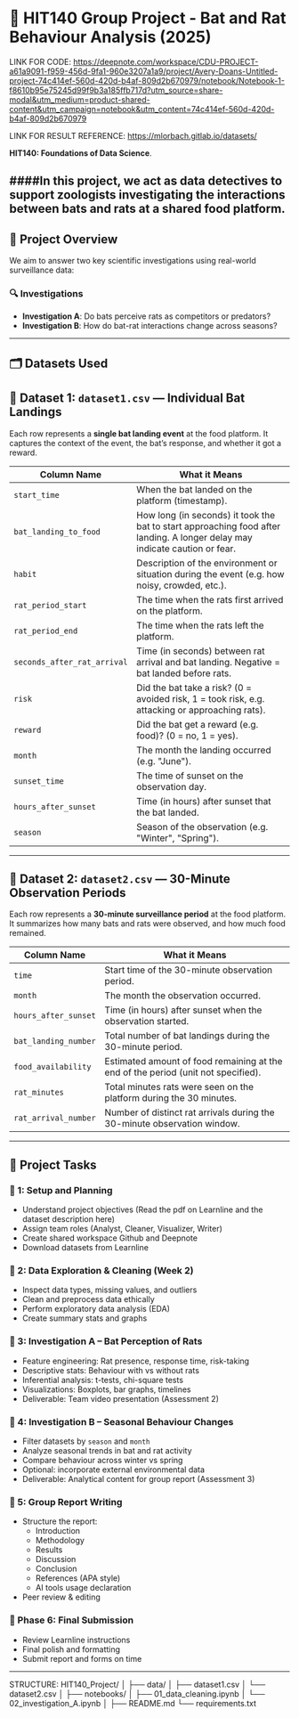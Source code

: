 # 🦇 HIT140 Group Project - Bat and Rat Behaviour Analysis (2025)


LINK FOR CODE: https://deepnote.com/workspace/CDU-PROJECT-a61a9091-f959-456d-9fa1-960e3207a1a9/project/Avery-Doans-Untitled-project-74c414ef-560d-420d-b4af-809d2b670979/notebook/Notebook-1-f8610b95e75245d99f9b3a185ffb717d?utm_source=share-modal&utm_medium=product-shared-content&utm_campaign=notebook&utm_content=74c414ef-560d-420d-b4af-809d2b670979

LINK FOR RESULT REFERENCE: https://mlorbach.gitlab.io/datasets/

**HIT140: Foundations of Data Science**. 

####In this project, we act as data detectives to support zoologists investigating the interactions between bats and rats at a shared food platform.
---

## 📌 Project Overview

We aim to answer two key scientific investigations using real-world surveillance data:

### 🔍 Investigations
- **Investigation A**: Do bats perceive rats as competitors or predators?  
- **Investigation B**: How do bat-rat interactions change across seasons?
---

## 🗂️ Datasets Used

## 📁 Dataset 1: `dataset1.csv` — Individual Bat Landings

Each row represents a **single bat landing event** at the food platform. It captures the context of the event, the bat’s response, and whether it got a reward.

| Column Name              | What it Means |
|--------------------------|---------------|
| `start_time`             | When the bat landed on the platform (timestamp). |
| `bat_landing_to_food`    | How long (in seconds) it took the bat to start approaching food after landing. A longer delay may indicate caution or fear. |
| `habit`                  | Description of the environment or situation during the event (e.g. how noisy, crowded, etc.). |
| `rat_period_start`       | The time when the rats first arrived on the platform. |
| `rat_period_end`         | The time when the rats left the platform. |
| `seconds_after_rat_arrival` | Time (in seconds) between rat arrival and bat landing. Negative = bat landed before rats. |
| `risk`                   | Did the bat take a risk? (0 = avoided risk, 1 = took risk, e.g. attacking or approaching rats). |
| `reward`                 | Did the bat get a reward (e.g. food)? (0 = no, 1 = yes). |
| `month`                  | The month the landing occurred (e.g. "June"). |
| `sunset_time`            | The time of sunset on the observation day. |
| `hours_after_sunset`     | Time (in hours) after sunset that the bat landed. |
| `season`                 | Season of the observation (e.g. "Winter", "Spring"). |

---

## 📁 Dataset 2: `dataset2.csv` — 30-Minute Observation Periods

Each row represents a **30-minute surveillance period** at the food platform. It summarizes how many bats and rats were observed, and how much food remained.

| Column Name              | What it Means |
|--------------------------|---------------|
| `time`                   | Start time of the 30-minute observation period. |
| `month`                  | The month the observation occurred. |
| `hours_after_sunset`     | Time (in hours) after sunset when the observation started. |
| `bat_landing_number`     | Total number of bat landings during the 30-minute period. |
| `food_availability`      | Estimated amount of food remaining at the end of the period (unit not specified). |
| `rat_minutes`            | Total minutes rats were seen on the platform during the 30 minutes. |
| `rat_arrival_number`     | Number of distinct rat arrivals during the 30-minute observation window. |


---

## 🧭 Project Tasks

### 🔹 1: Setup and Planning
- Understand project objectives (Read the pdf on Learnline and the dataset description here)
- Assign team roles (Analyst, Cleaner, Visualizer, Writer)
- Create shared workspace Github and Deepnote
- Download datasets from Learnline

### 🔹 2: Data Exploration & Cleaning (Week 2)
- Inspect data types, missing values, and outliers
- Clean and preprocess data ethically
- Perform exploratory data analysis (EDA)
- Create summary stats and graphs

### 🔹 3: Investigation A – Bat Perception of Rats 
- Feature engineering: Rat presence, response time, risk-taking
- Descriptive stats: Behaviour with vs without rats
- Inferential analysis: t-tests, chi-square tests
- Visualizations: Boxplots, bar graphs, timelines
- Deliverable: Team video presentation (Assessment 2)

### 🔹 4: Investigation B – Seasonal Behaviour Changes
- Filter datasets by `season` and `month`
- Analyze seasonal trends in bat and rat activity
- Compare behaviour across winter vs spring
- Optional: incorporate external environmental data
- Deliverable: Analytical content for group report (Assessment 3)

### 🔹 5: Group Report Writing
- Structure the report:
  - Introduction
  - Methodology
  - Results
  - Discussion
  - Conclusion
  - References (APA style)
  - AI tools usage declaration
- Peer review & editing

### 🔹 Phase 6: Final Submission
- Review Learnline instructions
- Final polish and formatting
- Submit report and forms on time
---


STRUCTURE: HIT140_Project/
│
├── data/
│   ├── dataset1.csv
│   └── dataset2.csv
│
├── notebooks/
│   ├── 01_data_cleaning.ipynb
│   └── 02_investigation_A.ipynb
│
├── README.md
└── requirements.txt

